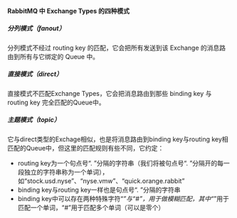 #### RabbitMQ 中 Exchange Types 的四种模式

##### 分列模式（fanout）

分列模式不经过 routing key 的匹配，它会把所有发送到该 Exchange 的消息路由到所有与它绑定的 Queue 中。

##### 直接模式（direct）

直接模式不匹配Exchange Types，它会把消息路由到那些 binding key 与 routing key 完全匹配的Queue中。

##### 主题模式（topic）

它与direct类型的Exchage相似，也是将消息路由到binding key与routing key相匹配的Queue中，但这里的匹配规则有些不同，它约定：

- routing key为一个句点号“. ”分隔的字符串（我们将被句点号“. ”分隔开的每一段独立的字符串称为一个单词），如“stock.usd.nyse”、“nyse.vmw”、“quick.orange.rabbit”
- binding key与routing key一样也是句点号“. ”分隔的字符串
- binding key中可以存在两种特殊字符“*”与“#”，用于做模糊匹配，其中“*”用于匹配一个单词，“#”用于匹配多个单词（可以是零个）

